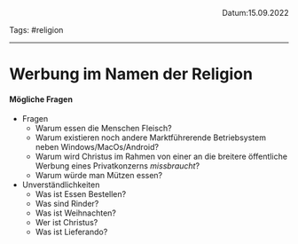 <p align="right">Datum:15.09.2022</p>

Tags: #religion 

---
# Werbung im Namen der Religion
#### Mögliche Fragen
- Fragen
	- Warum essen die Menschen Fleisch?
	- Warum existieren noch andere Marktführerende Betriebsystem neben Windows/MacOs/Android?
	- Warum wird Christus im Rahmen von einer an die breitere öffentliche Werbung eines Privatkonzerns *missbraucht*?
	- Warum würde man Mützen essen?
- Unverständlichkeiten
	- Was ist Essen Bestellen?
	- Was sind Rinder?
	- Was ist Weihnachten?
	- Wer ist Christus?
	- Was ist Lieferando?